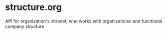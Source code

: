 # structure.org
API for organization's intranet, who works with organizational and functional company structure
